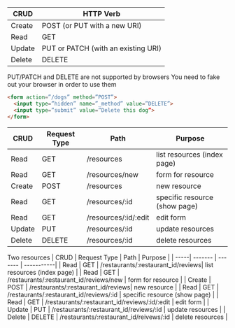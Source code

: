 | CRUD | HTTP Verb |
| --------| ---------|
| Create | POST (or PUT with a new URI) |
| Read | GET |
| Update | PUT or PATCH (with an existing URI) |
| Delete | DELETE |

PUT/PATCH and DELETE are not supported by browsers
You need to fake out your browser in order to use them

```html
<form action=”/dogs” method=”POST”>
  <input type=”hidden” name=”_method” value=”DELETE”>
  <input type=”submit” value=”Delete this dog”>
</form>
```


| CRUD | Request Type | Path | Purpose |
| -----| ------- | ------- | -----------|
| Read | GET | /resources | list resources (index page) |
| Read | GET | /resources/new | form for resource |
| Create | POST | /resources | new resource |
| Read | GET | /resources/:id | specific resource (show page) |
| Read | GET | /resources/:id/:edit | edit form |
| Update | PUT | /resources/:id | update resources |
| Delete | DELETE | /resources/:id | delete resources |

Two resources
| CRUD | Request Type | Path | Purpose |
| -----| ------- | ------- | -----------|
| Read | GET | /restaurants/:restaurant_id/reviews| list resources (index page) |
| Read | GET | /restaurants/:restaurant_id/reviews/new | form for resource |
| Create | POST | /restaurants/:restaurant_id/reviews| new resource |
| Read | GET | /restaurants/:restaurant_id/reviews/:id | specific resource (show page) |
| Read | GET | /restaurants/:restaurant_id/reviews/:id/:edit | edit form |
| Update | PUT | /restaurants/:restaurant_id/reviews/:id | update resources |
| Delete | DELETE | /restaurants/:restaurant_id/reivews/:id | delete resources |


